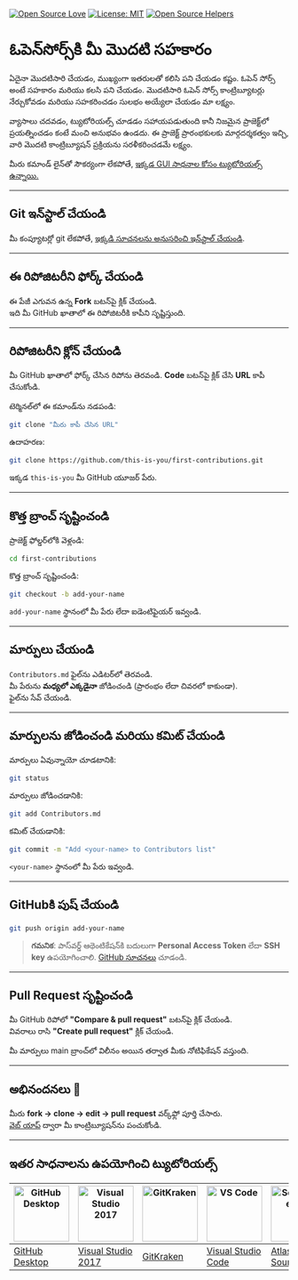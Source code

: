 [![Open Source Love](https://badges.frapsoft.com/os/v1/open-source.svg?v=103)](https://github.com/ellerbrock/open-source-badges/)
[![License: MIT](https://img.shields.io/badge/License-MIT-green.svg)](https://opensource.org/licenses/MIT)
[![Open Source Helpers](https://www.codetriage.com/roshanjossey/first-contributions/badges/users.svg)](https://www.codetriage.com/roshanjossey/first-contributions)

# ఓపెన్‌సోర్స్‌కి మీ మొదటి సహకారం

ఏదైనా మొదటిసారి చేయడం, ముఖ్యంగా ఇతరులతో కలిసి పని చేయడం కష్టం. ఓపెన్ సోర్స్ అంటే సహకారం మరియు కలసి పని చేయడం. మొదటిసారి ఓపెన్ సోర్స్ కాంట్రిబ్యూటర్లు నేర్చుకోవడం మరియు సహకరించడం సులభం అయ్యేలా చేయడం మా లక్ష్యం.

వ్యాసాలు చదవడం, ట్యుటోరియల్స్ చూడడం సహాయపడుతుంది కానీ నిజమైన ప్రాజెక్ట్‌లో ప్రయత్నించడం కంటే మంచి అనుభవం ఉండదు. ఈ ప్రాజెక్ట్ ప్రారంభకులకు మార్గదర్శకత్వం ఇచ్చి, వారి మొదటి కాంట్రిబ్యూషన్‌ ప్రక్రియను సరళీకరించడమే లక్ష్యం.

మీరు కమాండ్ లైన్‌తో సౌకర్యంగా లేకపోతే, [ఇక్కడ GUI సాధనాల కోసం ట్యుటోరియల్స్ ఉన్నాయి.](#ఇతర-సాధనాలను-ఉపయోగించి-ట్యుటోరియల్స్)

---

## Git ఇన్‌స్టాల్ చేయండి
మీ కంప్యూటర్లో git లేకపోతే, [ఇక్కడి సూచనలను అనుసరించి ఇన్‌స్టాల్ చేయండి](https://docs.github.com/en/get-started/quickstart/set-up-git).

---

## ఈ రిపోజిటరీని ఫోర్క్ చేయండి
ఈ పేజీ ఎగువన ఉన్న **Fork** బటన్‌పై క్లిక్ చేయండి.  
ఇది మీ GitHub ఖాతాలో ఈ రిపోజిటరీకి కాపీని సృష్టిస్తుంది.

---

## రిపోజిటరీని క్లోన్ చేయండి
మీ GitHub ఖాతాలో ఫోర్క్ చేసిన రిపోను తెరవండి. **Code** బటన్‌పై క్లిక్ చేసి **URL** కాపీ చేసుకోండి.

టెర్మినల్‌లో ఈ కమాండ్‌ను నడపండి:
```bash
git clone "మీరు కాపీ చేసిన URL"
```
ఉదాహరణ:
```bash
git clone https://github.com/this-is-you/first-contributions.git
```
ఇక్కడ `this-is-you` మీ GitHub యూజర్ పేరు.

---

## కొత్త బ్రాంచ్ సృష్టించండి
ప్రాజెక్ట్ ఫోల్డర్‌లోకి వెళ్లండి:
```bash
cd first-contributions
```
కొత్త బ్రాంచ్ సృష్టించండి:
```bash
git checkout -b add-your-name
```
`add-your-name` స్థానంలో మీ పేరు లేదా ఐడెంటిఫైయర్ ఇవ్వండి.

---

## మార్పులు చేయండి
`Contributors.md` ఫైల్‌ను ఎడిటర్‌లో తెరవండి.  
మీ పేరును **మధ్యలో ఎక్కడైనా** జోడించండి (ప్రారంభం లేదా చివరలో కాకుండా).  
ఫైల్‌ను సేవ్ చేయండి.

---

## మార్పులను జోడించండి మరియు కమిట్ చేయండి
మార్పులు ఏవున్నాయో చూడటానికి:
```bash
git status
```
మార్పులు జోడించడానికి:
```bash
git add Contributors.md
```
కమిట్ చేయడానికి:
```bash
git commit -m "Add <your-name> to Contributors list"
```
`<your-name>` స్థానంలో మీ పేరు ఇవ్వండి.

---

## GitHubకి పుష్ చేయండి
```bash
git push origin add-your-name
```

> **గమనిక**: పాస్‌వర్డ్ ఆథెంటికేషన్‌కి బదులుగా **Personal Access Token** లేదా **SSH key** ఉపయోగించాలి. [GitHub సూచనలు](https://docs.github.com/en/authentication/connecting-to-github-with-ssh/adding-a-new-ssh-key-to-your-github-account) చూడండి.

---

## Pull Request సృష్టించండి
మీ GitHub రిపోలో **"Compare & pull request"** బటన్‌పై క్లిక్ చేయండి.  
వివరాలు రాసి **"Create pull request"** క్లిక్ చేయండి.

మీ మార్పులు main బ్రాంచ్‌లో విలీనం అయిన తర్వాత మీకు నోటిఫికేషన్ వస్తుంది.

---

## అభినందనలు 🎉
మీరు **fork → clone → edit → pull request** వర్క్‌ఫ్లో పూర్తి చేసారు.  
[వెబ్ యాప్](https://firstcontributions.github.io/#social-share) ద్వారా మీ కాంట్రిబ్యూషన్‌ను పంచుకోండి.

---

## ఇతర సాధనాలను ఉపయోగించి ట్యుటోరియల్స్
| <a href="../gui-tool-tutorials/github-desktop-tutorial.md"><img alt="GitHub Desktop" src="https://desktop.github.com/images/desktop-icon.svg" width="100"></a> | <a href="../gui-tool-tutorials/github-windows-vs2017-tutorial.md"><img alt="Visual Studio 2017" src="https://upload.wikimedia.org/wikipedia/commons/c/cd/Visual_Studio_2017_Logo.svg" width="100"></a> | <a href="../gui-tool-tutorials/gitkraken-tutorial.md"><img alt="GitKraken" src="https://firstcontributions.github.io/assets/gui-tool-tutorials/gitkraken-tutorial/gk-icon.png" width="100"></a> | <a href="../gui-tool-tutorials/github-windows-vs-code-tutorial.md"><img alt="VS Code" src="https://upload.wikimedia.org/wikipedia/commons/1/1c/Visual_Studio_Code_1.35_icon.png" width=100></a> | <a href="../gui-tool-tutorials/sourcetree-macos-tutorial.md"><img alt="Sourcetree App" src="https://wac-cdn.atlassian.com/dam/jcr:81b15cde-be2e-4f4a-8af7-9436f4a1b431/Sourcetree-icon-blue.svg" width=100></a> | <a href="../gui-tool-tutorials/github-windows-intellij-tutorial.md"><img alt="IntelliJ IDEA" src="https://upload.wikimedia.org/wikipedia/commons/thumb/9/9c/IntelliJ_IDEA_Icon.svg/512px-IntelliJ_IDEA_Icon.svg.png" width=100></a> |
| --- | --- | --- | --- | --- | --- |
| [GitHub Desktop](../gui-tool-tutorials/github-desktop-tutorial.md) | [Visual Studio 2017](../gui-tool-tutorials/github-windows-vs2017-tutorial.md) | [GitKraken](../gui-tool-tutorials/gitkraken-tutorial.md) | [Visual Studio Code](../gui-tool-tutorials/github-windows-vs-code-tutorial.md) | [Atlassian Sourcetree](../gui-tool-tutorials/sourcetree-macos-tutorial.md) | [IntelliJ IDEA](../gui-tool-tutorials/github-windows-intellij-tutorial.md) |
